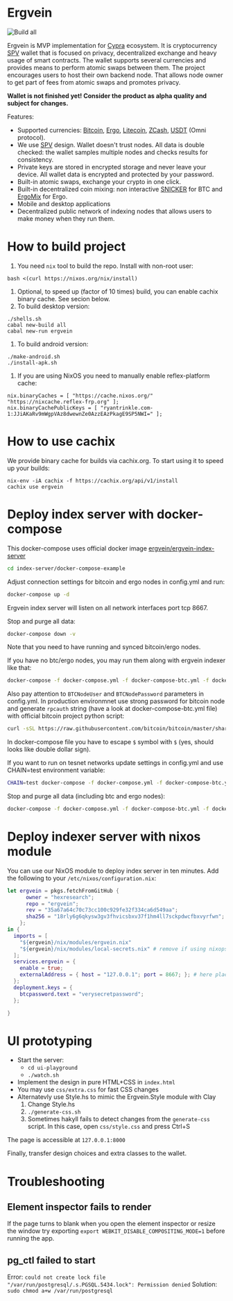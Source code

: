 # Ergvein

![Build all](https://github.com/hexresearch/ergvein/workflows/Build%20all/badge.svg)

Ergvein is MVP implementation for [Cypra](https://cypra.io) ecosystem. It is cryptocurrency [SPV](https://bitcoin.org/en/operating-modes-guide#simplified-payment-verification-spv) wallet that is focused on privacy, decentralized exchange and heavy usage of smart contracts. The wallet supports several currencies and provides means to perform atomic swaps between them. The project encourages users to host their own backend node. That allows node owner to get part of fees from atomic swaps and promotes privacy.

**Wallet is not finished yet! Consider the product as alpha quality and subject for changes.**

Features:
* Supported currencies: [Bitcoin](https://bitcoin.org/en/), [Ergo](https://ergoplatform.org/en/), [Litecoin](https://litecoin.org/), [ZCash](https://z.cash/), [USDT](https://tether.to/) (Omni protocol).
* We use [SPV](https://bitcoin.org/en/operating-modes-guide#simplified-payment-verification-spv) design. Wallet doesn't trust nodes. All data is double checked: the wallet samples multiple nodes and checks results for consistency.
* Private keys are stored in encrypted storage and never leave your device. All wallet data is encrypted and protected by your password.
* Built-in atomic swaps, exchange your crypto in one click.
* Built-in decentralized coin mixing: non interactive [SNICKER](https://joinmarket.me/blog/blog/snicker/) for BTC and [ErgoMix](https://ergoplatform.org/docs/AdvancedErgoScriptTutorial.pdf) for Ergo.
* Mobile and desktop applications
* Decentralized public network of indexing nodes that allows users to make money when they run them.

# How to build project

1. You need `nix` tool to build the repo. Install with non-root user:
```
bash <(curl https://nixos.org/nix/install)
```
1. Optional, to speed up (factor of 10 times) build, you can enable cachix binary cache. See secion below.
1. To build desktop version:
```
./shells.sh
cabal new-build all
cabal new-run ergvein
```
1. To build android version:
```
./make-android.sh
./install-apk.sh
```
1. If you are using NixOS you need to manually enable reflex-platform cache:
```
nix.binaryCaches = [ "https://cache.nixos.org/" "https://nixcache.reflex-frp.org" ];
nix.binaryCachePublicKeys = [ "ryantrinkle.com-1:JJiAKaRv9mWgpVAz8dwewnZe0AzzEAzPkagE9SP5NWI=" ];
```

# How to use cachix

We provide binary cache for builds via cachix.org. To start using it to speed up your builds:
```
nix-env -iA cachix -f https://cachix.org/api/v1/install
cachix use ergvein
```

# Deploy index server with docker-compose

This docker-compose uses official docker image [ergvein/ergvein-index-server](https://hub.docker.com/r/ergvein/ergvein-index-server) 

``` sh
cd index-server/docker-compose-example
```

Adjust connection settings for bitcoin and ergo nodes in config.yml and run:

``` sh
docker-compose up -d
```

Ergvein index server will listen on all network interfaces port tcp 8667.

Stop and purge all data:

``` sh
docker-compose down -v
```

Note that you need to have running and synced bitcoin/ergo nodes.

If you have no btc/ergo nodes, you may run them along with ergvein indexer like that:

``` sh
docker-compose -f docker-compose.yml -f docker-compose-btc.yml -f docker-compose-ergo.yml up -d
```

Also pay attention to `BTCNodeUser` and `BTCNodePassword` parameters in config.yml. In production environmnet use strong password for bitcoin node and generate `rpcauth` string (have a look at docker-compose-btc.yml file) with official bitcoin project python script:

``` sh
curl -sSL https://raw.githubusercontent.com/bitcoin/bitcoin/master/share/rpcauth/rpcauth.py | python3 - bitcoinrpcuser
```

In docker-compose file you have to escape `$` symbol with `$` (yes, should looks like double dollar sign).

If you want to run on tesnet networks update settings in config.yml and use CHAIN=test environment variable:

``` sh
CHAIN=test docker-compose -f docker-compose.yml -f docker-compose-btc.yml -f docker-compose-ergo.yml up -d
```

Stop and purge all data (including btc and ergo nodes):

``` sh
docker-compose -f docker-compose.yml -f docker-compose-btc.yml -f docker-compose-ergo.yml up -d
```


# Deploy indexer server with nixos module

You can use our NixOS module to deploy index server in ten minutes. Add the following to your `/etc/nixos/configuration.nix`:
``` nix
let ergvein = pkgs.fetchFromGitHub {
      owner = "hexresearch";
      repo = "ergvein";
      rev = "35a67a64c70c73cc100c929fe32f334ca6d549aa";
      sha256 = "18rly6g6qkysw3gv3fhvicsbxv37f1hm4ll7sckpdwcfbxvyrfwn";
    };
in {
  imports = [
    "${ergvein}/nix/modules/ergvein.nix"
    "${ergvein}/nix/modules/local-secrets.nix" # remove if using nixops secrets
  ];
  services.ergvein = {
    enable = true;
    externalAddress = { host = "127.0.0.1"; port = 8667; }; # here place your ip
  };
  deployment.keys = {
    btcpassword.text = "verysecretpassword";
  };

}
```

# UI prototyping

* Start the server:
    * ``cd ui-playground``
    * ``./watch.sh``
* Implement the design in pure HTML+CSS in ``index.html``
* You may use ``css/extra.css`` for fast CSS changes
* Alternatevly use Style.hs to mimic the Ergvein.Style module with Clay
   1. Change Style.hs
   2. ``./generate-css.sh``
   3. Sometimes hakyll fails to detect changes from the ``generate-css`` script. In this case, open ``css/style.css`` and press Ctrl+S

The page is accessible at ``127.0.0.1:8000``

Finally, transfer design choices and extra classes to the wallet.

# Troubleshooting

## Element inspector fails to render

If the page turns to blank when you open the element inspector or resize the window try exporting
`export WEBKIT_DISABLE_COMPOSITING_MODE=1` before running the app.

## pg_ctl failed to start

Error: `could not create lock file "/var/run/postgresql/.s.PGSQL.5434.lock": Permission denied`
Solution: `sudo chmod a+w /var/run/postgresql`
